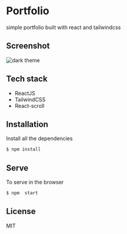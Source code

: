 # Portfolio

simple portfolio built with react and tailwindcss

## Screenshot


![dark theme](https://res.cloudinary.com/dtvqrqyqr/image/upload/v1651577485/screenshots/Screenshot_420_lrugaf.png)



## Tech stack
* ReactJS
* TailwindCSS
* React-scroll

## Installation

Install all the dependencies

```sh
$ npm install
```

## Serve
To serve in the browser  

```sh
$ npm  start
```

## License
MIT 
